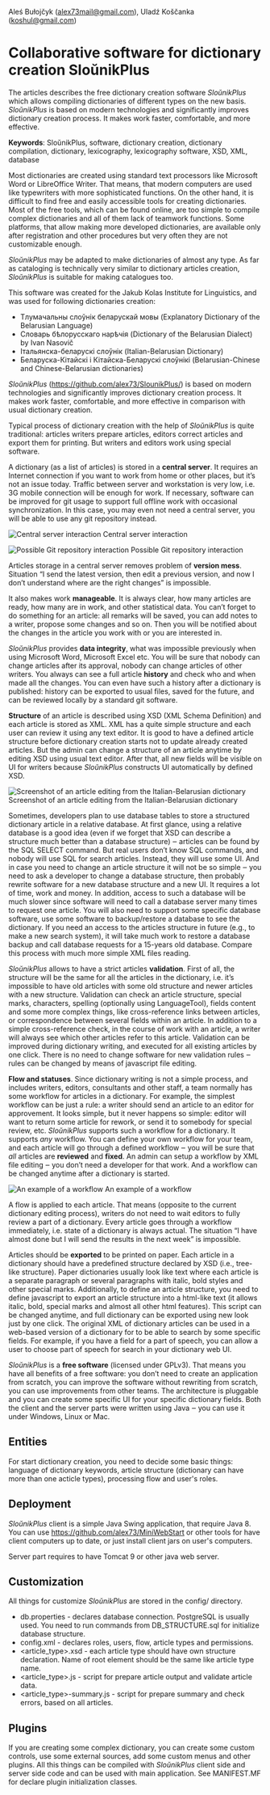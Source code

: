 Aleś Bułojčyk (alex73mail@gmail.com), Uladź Koščanka (koshul@gmail.com)

Collaborative software for dictionary creation SloŭnikPlus
==========================================================

The articles describes the free dictionary creation software *SloŭnikPlus* which allows compiling dictionaries of different types on the new basis. *SloŭnikPlus* is based on modern technologies and significantly improves dictionary creation process. It makes work faster, comfortable, and more effective.

**Keywords**: SloŭnikPlus, software, dictionary creation, dictionary compilation, dictionary, lexicography, lexicography software, XSD, XML, database



Most dictionaries are created using standard text processors like Microsoft Word or LibreOffice Writer. That means, that modern computers are used like typewriters with more sophisticated functions. On the other hand, it is difficult to find free and easily accessible tools for creating dictionaries. Most of the free tools, which can be found online, are too simple to compile complex dictionaries and all of them lack of teamwork functions. Some platforms, that allow making more developed dictionaries, are available only after registration and other procedures but very often they are not customizable enough.

*SloŭnikPlus* may be adapted to make dictionaries of almost any type. As far as cataloging is technically very similar to dictionary articles creation, *SloŭnikPlus* is suitable for making catalogues too.

This software was created for the Jakub Kolas Institute for Linguistics, and was used for following dictionaries creation:
- Тлумачальны слоўнік беларускай мовы (Explanatory Dictionary of the Belarusian Language)
- Словарь бѣлорусскаго нарѣчія (Dictionary of the Belarusian Dialect) by Ivan Nasovič
- Італьянска-беларускі слоўнік (Italian-Belarusian Dictionary)
- Беларуска-Кітайскі і Кітайска-Беларускі слоўнікі (Belarusian-Chinese and Chinese-Belarusian dictionaries)

*SloŭnikPlus* (https://github.com/alex73/SlounikPlus/) is based on modern technologies and significantly improves dictionary creation process. It makes work faster, comfortable, and more effective in comparison with usual dictionary creation.

Typical process of dictionary creation with the help of *SloŭnikPlus* is quite traditional: articles writers prepare articles, editors correct articles and export them for printing. But writers and editors work using special software.

A dictionary (as a list of articles) is stored in a **central server**. It requires an Internet connection if you want to work from home or other places, but it’s not an issue today. Traffic between server and workstation is very low, i.e. 3G mobile connection will be enough for work. If necessary, software can be improved for git usage to support full offline work with occasional synchronization. In this case, you may even not need a central server, you will be able to use any git repository instead.

![Central server interaction](./doc/image1.png?format=raw)
Central server interaction

![Possible Git repository interaction](./doc/image2.png?format=raw)
Possible Git repository interaction

Articles storage in a central server removes problem of **version mess**. Situation “I send the latest version, then edit a previous version, and now I don’t understand where are the right changes” is impossible.

It also makes work **manageable**. It is always clear, how many articles are ready, how many are in work, and other statistical data. You can’t forget to do something for an article: all remarks will be saved, you can add notes to a writer, propose some changes and so on. Then you will be notified about the changes in the article you work with or you are interested in.

*SloŭnikPlus* provides **data integrity**, what was impossible previously when using Microsoft Word, Microsoft Excel etc. You will be sure that nobody can change articles after its approval, nobody can change articles of other writers. You always can see a full article **history** and check who and when made all the changes. You can even have such a history after a dictionary is published: history can be exported to usual files, saved for the future, and can be reviewed locally by a standard git software.

**Structure** of an article is described using XSD (XML Schema Definition) and each article is stored as XML. XML has a quite simple structure and each user can review it using any text editor. It is good to have a defined article structure before dictionary creation starts not to update already created articles. But the admin can change a structure of an article anytime by editing XSD using usual text editor. After that, all new fields will be visible on UI for writers because *SloŭnikPlus* constructs UI automatically by defined XSD.

![Screenshot of an article editing from the Italian-Belarusian dictionary](./doc/image3.png?format=raw)
Screenshot of an article editing from the Italian-Belarusian dictionary

Sometimes, developers plan to use database tables to store a structured dictionary article in a relative database. At first glance, using a relative database is a good idea (even if we forget that XSD can describe a structure much better than a database structure) ‒ articles can be found by the SQL SELECT command. But real users don’t know SQL commands, and nobody will use SQL for search articles. Instead, they will use some UI. And in case you need to change an article structure it will not be so simple ‒ you need to ask a developer to change a database structure, then probably rewrite software for a new database structure and a new UI. It requires a lot of time, work and money. In addition, access to such a database will be much slower since software will need to call a database server many times to request one article. You will also need to support some specific database software, use some software to backup/restore a database to see the dictionary. If you need an access to the articles structure in future (e.g., to make a new search system), it will take much work to restore a database backup and call database requests for a 15-years old database. Compare this process with much more simple XML files reading.

*SloŭnikPlus* allows to have a strict articles **validation**. First of all, the structure will be the same for all the articles in the dictionary, i.e. it’s impossible to have old articles with some old structure and newer articles with a new structure. Validation can check an article structure, special marks, characters, spelling (optionally using LanguageTool), fields content and some more complex things, like cross-reference links between articles, or correspondence between several fields within an article. In addition to a simple cross-reference check, in the course of work with an article, a writer will always see which other articles refer to this article. Validation can be improved during dictionary writing, and executed for all existing articles by one click. There is no need to change software for new validation rules ‒ rules can be changed by means of javascript file editing.

**Flow and statuses**. Since dictionary writing is not a simple process, and includes writers, editors, consultants and other staff, a team normally has some workflow for articles in a dictionary. For example, the simplest workflow can be just a rule: a writer should send an article to an editor for approvement. It looks simple, but it never happens so simple: editor will want to return some article for rework, or send it to somebody for special review, etc. *SloŭnikPlus* supports such a workflow for a dictionary. It supports *any* workflow. You can define your own workflow for your team, and each article will go through a defined workflow ‒ you will be sure that *all* articles are **reviewed** and **fixed**. An admin can setup a workflow by XML file editing ‒ you don’t need a developer for that work. And a workflow can be changed anytime after a dictionary is started.

![An example of a workflow](./doc/image4.png?format=raw)
An example of a workflow

A flow is applied to each article. That means (opposite to the current dictionary editing process), writers do not need to wait editors to fully review a part of a dictionary. Every article goes through a workflow immediately, i.e. state of a dictionary is always actual. The situation “I have almost done but I will send the results in the next week” is impossible.

Articles should be **exported** to be printed on paper. Each article in a dictionary should have a predefined structure declared by XSD (i.e., tree-like structure). Paper dictionaries usually look like text where each article is a separate paragraph or several paragraphs with italic, bold styles and other special marks. Additionally, to define an article structure, you need to define javascript to export an article structure into a html-like text (it allows italic, bold, special marks and almost all other html features). This script can be changed anytime, and full dictionary can be exported using new look just by one click. The original XML of dictionary articles can be used in a web-based version of a dictionary for to be able to search by some specific fields. For example, if you have a field for a part of speech, you can allow a user to choose part of speech for search in your dictionary web UI.

*SloŭnikPlus* is a **free software** (licensed under GPLv3). That means you have all benefits of a free software: you don’t need to create an application from scratch, you can improve the software without rewriting from scratch, you can use improvements from other teams. The architecture is pluggable and you can create some specific UI for your specific dictionary fields. Both the client and the server parts were written using Java ‒ you can use it under Windows, Linux or Mac.

## Entities
For start dictionary creation, you need to decide some basic things: language of dictionary keywords, article structure (dictionary can have more than one acticle types), processing flow and user's roles.

## Deployment
*SloŭnikPlus* client is a simple Java Swing application, that require Java 8. You can use https://github.com/alex73/MiniWebStart or other tools for have client computers up to date, or just install client jars on user's computers.

Server part requires to have Tomcat 9 or other java web server.

## Customization
All things for customize *SloŭnikPlus* are stored in the config/ directory.

- db.properties - declares database connection. PostgreSQL is usually used. You need to run commands from DB_STRUCTURE.sql for initialize database structure.
- config.xml - declares roles, users, flow, article types and permissions.
- <article_type>.xsd - each article type should have own structure declaration. Name of root element should be the same like article type name.
- <article_type>.js - script for prepare article output and validate article data.
- <article_type>-summary.js - script for prepare summary and check errors, based on all articles.

## Plugins
If you are creating some complex dictionary, you can create some custom controls, use some external sources, add some custom menus and other plugins. All this things can be compiled with *SloŭnikPlus* client side and server side code and can be used with main application. See MANIFEST.MF for declare plugin initialization classes.
